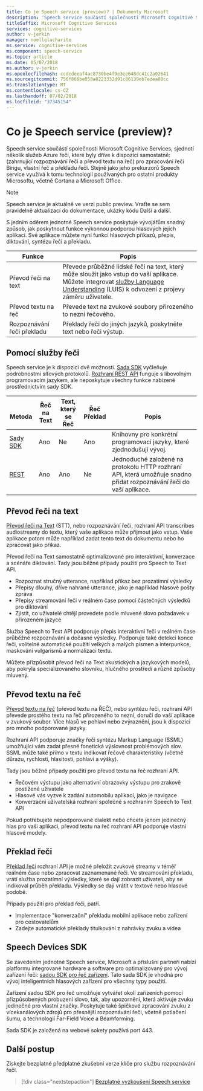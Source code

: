 ```yaml
---
title: Co je Speech service (preview)? | Dokumenty Microsoft
description: 'Speech service součástí společnosti Microsoft Cognitive Services, sjednotí několik služeb Azure řeči, které byly dříve k dispozici samostatně: (zahrnující rozpoznávání řeči a převod textu na řeč) pro zpracování řeči Bingu, vlastní řeč a překladu řeči.'
titleSuffix: Microsoft Cognitive Services
services: cognitive-services
author: v-jerkin
manager: noellelacharite
ms.service: cognitive-services
ms.component: speech-service
ms.topic: article
ms.date: 05/07/2018
ms.author: v-jerkin
ms.openlocfilehash: ccdcdeeaf4ac8730be4f9e3ee648dc41c2a02641
ms.sourcegitcommit: 756f866be058a8223332d91c86139eb7edea80cc
ms.translationtype: MT
ms.contentlocale: cs-CZ
ms.lasthandoff: 07/02/2018
ms.locfileid: "37345154"
---
```

# <a name="what-is-the-speech-service-preview"></a>Co je Speech service (preview)?

Speech service součástí společnosti Microsoft Cognitive Services, sjednotí několik služeb Azure řeči, které byly dříve k dispozici samostatně: (zahrnující rozpoznávání řeči a převod textu na řeč) pro zpracování řeči Bingu, vlastní řeč a překladu řeči. Stejně jako jeho prekurzorů Speech service využívá k tomu technologií používaných pro ostatní produkty Microsoftu, včetně Cortana a Microsoft Office.

> [!NOTE]
> Speech service je aktuálně ve verzi public preview. Vraťte se sem pravidelně aktualizací do dokumentace, ukázky kódu Další a další.

S jedním oděrem jednotné Speech service poskytuje vývojářům snadný způsob, jak poskytnout funkce výkonnou podporou hlasových jejich aplikací. Své aplikace můžete nyní funkcí hlasových příkazů, přepis, diktování, syntézu řeči a překladu.

|Funkce|Popis|
|-|-|
|Převod řeči na text|Převede průběžné lidské řeči na text, který může sloužit jako vstup do vaší aplikace. Můžete integrovat [služby Language Understanding](https://docs.microsoft.com/azure/cognitive-services/luis/) (LUIS) k odvození z projevy záměru uživatele.|
|Převod textu na řeč|Převede text na zvukové soubory přirozeného to nezní řečového.|
|Rozpoznávání řeči&nbsp;překladu|Překlady řeči do jiných jazyků, poskytněte text nebo řeči výstup.|

## <a name="using-the-speech-service"></a>Pomocí služby řeči

Speech service je k dispozici dvě možnosti. [Sada SDK](speech-sdk.md) vyčleňuje podrobnostmi síťových protokolů. [Rozhraní REST API](rest-apis.md) funguje s libovolným programovacím jazykem, ale neposkytuje všechny funkce nabízené prostřednictvím sady SDK.

|<br>Metoda|Řeč<br>na Text|Text, který se<br>Řeč|Řeč<br>Překlad|<br>Popis|
|-|-|-|-|-|
|[Sady SDK](speech-sdk.md)|Ano|Ne|Ano|Knihovny pro konkrétní programovací jazyky, které zjednodušují vývoj.|
|[REST](rest-apis.md)|Ano|Ano|Ne|Jednoduché založené na protokolu HTTP rozhraní API, která umožňuje snadno přidat rozpoznávání řeči do vaší aplikace.|

## <a name="speech-to-text"></a>Převod řeči na text

[Převod řeči na Text](speech-to-text.md) (STT), nebo rozpoznávání řeči, rozhraní API transcribes audiostreamy do textu, který vaše aplikace může přijmout jako vstup. Vaše aplikace potom může například zadat tento text do dokumentu nebo ho zpracovat jako příkaz.

Převod řeči na Text samostatně optimalizované pro interaktivní, konverzace a scénáře diktování. Tady jsou běžné případy použití pro Speech to Text API. 

* Rozpoznat stručný utterance, například příkaz bez prozatímní výsledky
* Přepisy dlouhý, dříve nahrané utterance, jako je například hlasové pošty zpráva
* Přepisy streamování řeči v reálném čase pomocí částečných výsledků pro diktování
* Zjistit, co uživatelé chtějí provedete podle mluvené slovo požadavek v přirozeném jazyce

Služba Speech to Text API podporuje přepis interaktivní řeči v reálném čase průběžné rozpoznávání a dočasné výsledky. Podporuje také detekci konce řeči, volitelné automatické použití velkých a malých písmen a interpunkce, maskování vulgarismů a normalizaci textu.

Můžete přizpůsobit převod řeči na Text akustických a jazykových modelů, aby pokryla specializovaného slovníku, hlučného prostředí a různé způsoby mluvený.

## <a name="text-to-speech"></a>Převod textu na řeč

[Převod textu na řeč](text-to-speech.md) (převod textu na ŘEČ), nebo syntézu řeči, rozhraní API převede prostého textu na řeč přirozeného to nezní, doručí do vaší aplikace v zvukový soubor. Více hlasů ve pohlaví nebo zvýraznění, jsou k dispozici pro mnoho podporované jazyky.

Rozhraní API podporuje značky řeči syntézu Markup Language (SSML) umožňující vám zadat přesné fonetická výslovnost problémových slov. SSML může také přímo v textu indikovat řečové charakteristiky (včetně důrazu, rychlosti, hlasitosti, pohlaví a výšky).

Tady jsou běžné případy použití pro převod textu na řeč rozhraní API.

* Řečovém výstupu jako alternativní obrazovky výstupu pro zrakově postižené uživatele
* Hlasové vás vyzve k zadání automobilu aplikací, jako je navigace
* Konverzační uživatelská rozhraní společně s rozhraním Speech to Text API

Pokud potřebujete nepodporované dialekt nebo chcete jenom jedinečný hlas pro vaši aplikaci, převod textu na řeč rozhraní API podporuje vlastní hlasové modely.

## <a name="speech-translation"></a>Překlad řeči

[Překlad řeči](speech-translation.md) rozhraní API je možné přeložit zvukové streamy v téměř reálném čase nebo zpracovat zaznamenané řeči. Ve streamování překladu, vrátí služba prozatímní výsledky, které se dají zobrazit uživateli, aby se indikoval průběh překladu. Výsledky se dají vrátit v textové nebo hlasové podobě.

Případy použití pro překlad řeči, patří.

* Implementace "konverzační" překladu mobilní aplikace nebo zařízení pro cestovatelům 
* Zadejte automatické překlady titulkování z nahrávky zvuku a videa

## <a name="speech-devices-sdk"></a>Speech Devices SDK

Se zavedením jednotné Speech service, Microsoft a příslušní partneři nabízí platformu integrované hardware a software pro optimalizovaný pro vývoj zařízení řeči: [sadou SDK pro řeč zařízení](speech-devices-sdk.md). Tato sada SDK je vhodná pro vývoj inteligentních hlasových zařízení pro všechny typy použití.

Zařízení sadou SDK pro řeč umožňuje vytvářet okolí zařízeních pomocí přizpůsobených probuzení slovo, tak, aby upozornění, která aktivuje zvuku jedinečné pro vlastní značky. Poskytuje také špičkové zpracování zvuku z vícekanálových zdrojů pro přesnější rozpoznávání řeči, včetně potlačení šumu, a technologií Far-Field Voice a Beamforming.

Sada SDK je založená na webové sokety používá port 443.

## <a name="next-steps"></a>Další postup

Získejte bezplatné předplatné zkušební verze klíče pro službu rozpoznávání řeči.

> [!div class="nextstepaction"]
> [Bezplatné vyzkoušení Speech service](get-started.md)
